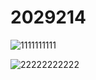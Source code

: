 # 2029214 

![1111111111](https://github.com/Siddh005/2029214/assets/102250220/7e4c187a-abc4-4c8b-a7d7-79ef461a376d)



![22222222222](https://github.com/Siddh005/2029214/assets/102250220/cefe1f1d-8185-405e-a4f8-30ed38b36898)
